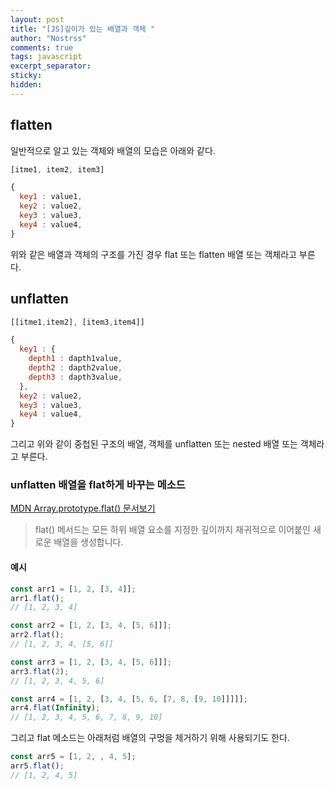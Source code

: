 ```yaml
---
layout: post
title: "[JS]깊이가 있는 배열과 객체 "
author: "Nostrss"
comments: true
tags: javascript
excerpt_separator:
sticky:
hidden:
---
```


## flatten
일반적으로 알고 있는 객체와 배열의 모습은 아래와 같다.

```javascript
[itme1, item2, item3]

{
  key1 : value1,
  key2 : value2,
  key3 : value3,
  key4 : value4,
}
```
위와 같은 배열과 객체의 구조를 가진 경우 flat 또는 flatten 배열 또는 객체라고 부른다.

## unflatten

```javascript
[[itme1,item2], [item3,item4]]

{
  key1 : {
    depth1 : dapth1value,
    depth2 : dapth2value,
    depth3 : dapth3value,
  },
  key2 : value2,
  key3 : value3,
  key4 : value4,
}
```

그리고 위와 같이 중첩된 구조의 배열, 객체를 unflatten 또는 nested 배열 또는 객체라고 부른다.

### unflatten 배열을 flat하게 바꾸는 메소드

[MDN Array.prototype.flat() 문서보기](https://developer.mozilla.org/ko/docs/Web/JavaScript/Reference/Global_Objects/Array/flat)

>flat() 메서드는 모든 하위 배열 요소를 지정한 깊이까지 재귀적으로 이어붙인 새로운 배열을 생성합니다.

#### 예시
```javascript
const arr1 = [1, 2, [3, 4]];
arr1.flat();
// [1, 2, 3, 4]

const arr2 = [1, 2, [3, 4, [5, 6]]];
arr2.flat();
// [1, 2, 3, 4, [5, 6]]

const arr3 = [1, 2, [3, 4, [5, 6]]];
arr3.flat(2);
// [1, 2, 3, 4, 5, 6]

const arr4 = [1, 2, [3, 4, [5, 6, [7, 8, [9, 10]]]]];
arr4.flat(Infinity);
// [1, 2, 3, 4, 5, 6, 7, 8, 9, 10]
```

그리고 flat 메소드는 아래처럼 배열의 구멍을 제거하기 위해 사용되기도 한다.

```javascript
const arr5 = [1, 2, , 4, 5];
arr5.flat();
// [1, 2, 4, 5]
```





